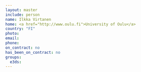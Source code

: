 ```yaml
---
layout: master
include: person
name: Ilkka Virtanen
home: <a href="http://www.oulu.fi">University of Oulu</a>
country: "FI"
photo:
email:
phone:
on_contract: no
has_been_on_contract: no
groups:
  e3ds:
---
```

